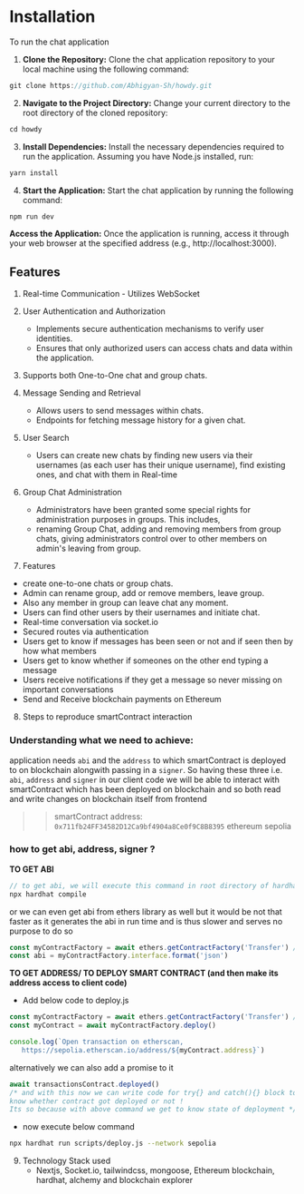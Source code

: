 # Installation
To run the chat application

1. **Clone the Repository:** Clone the chat application repository to your local machine using the following command:

```javascript
git clone https://github.com/Abhigyan-Sh/howdy.git
```

2. **Navigate to the Project Directory:** Change your current directory to the root directory of the cloned repository:
```javascript
cd howdy
```
3. **Install Dependencies:** Install the necessary dependencies required to run the application. Assuming you have Node.js installed, run:
```javascript
yarn install
```
4. **Start the Application:** Start the chat application by running the following command:
```javascript
npm run dev
```
**Access the Application:** Once the application is running, access it through your web browser at the specified address (e.g., http://localhost:3000).

## Features

1. Real-time Communication - Utilizes WebSocket

2. User Authentication and Authorization
   - Implements secure authentication mechanisms to verify user identities.
   - Ensures that only authorized users can access chats and data within the application.

3. Supports both One-to-One chat and group chats.

4. Message Sending and Retrieval
   - Allows users to send messages within chats.
   - Endpoints for fetching message history for a given chat.

5. User Search
   - Users can create new chats by finding new users via their usernames (as each user has their unique username), find existing ones, and chat with them in Real-time

6. Group Chat Administration
   - Administrators have been granted some special rights for administration purposes in groups. This includes, 
   - renaming Group Chat, adding and removing members from group chats, giving administrators control over to other members on admin's leaving from group.

7. Features
- create one-to-one chats or group chats.
- Admin can rename group, add or remove members, leave group.
- Also any member in group can leave chat any moment.
- Users can find other users by their usernames and initiate chat.
- Real-time conversation via socket.io
- Secured routes via authentication
- Users get to know if messages has been seen or not and if seen then by how what members
- Users get to know whether if someones on the other end typing a message
- Users receive notifications if they get a message so never missing on important conversations
- Send and Receive blockchain payments on Ethereum

8. Steps to reproduce smartContract interaction
### Understanding what we need to achieve: 
application needs `abi` and the `address` to which smartContract is deployed to on blockchain alongwith passing in a `signer`. So having these three i.e. `abi`, `address` and `signer` in our client code we will be able to interact with smartContract which has been deployed on blockchain and so both read and write changes on blockchain itself from frontend

>> smartContract address: `0x711fb24FF34582D12Ca9bf4904a8Ce0f9C8B8395` ethereum sepolia

### how to get abi, address, signer ?
**TO GET ABI**
```javascript
// to get abi, we will execute this command in root directory of hardhat project and this command compiles our solidity smartContract and places it inside our artifacts/contracts folder 
npx hardhat compile
```

or we can even get abi from ethers library as well but it would be not that faster as it generates the abi in run time and is thus slower and serves no purpose to do so
```javascript
const myContractFactory = await ethers.getContractFactory('Transfer') // i.e. contract name
const abi = myContractFactory.interface.format('json')
```

**TO GET ADDRESS/ TO DEPLOY SMART CONTRACT (and then make its address access to client code)**
- Add below code to deploy.js
```javascript
const myContractFactory = await ethers.getContractFactory('Transfer') // i.e. contract name
const myContract = await myContractFactory.deploy()

console.log(`Open transaction on etherscan, 
   https://sepolia.etherscan.io/address/${myContract.address}`)
```

alternatively we can also add a promise to it
```javascript
await transactionsContract.deployed()
/* and with this now we can write code for try{} and catch(){} block to 
know whether contract got deployed or not ! 
Its so because with above command we get to know state of deployment */
```
- now execute below command
```bash
npx hardhat run scripts/deploy.js --network sepolia
```

9. Technology Stack used
   - Nextjs, Socket.io, tailwindcss, mongoose, Ethereum blockchain, hardhat, alchemy and blockchain explorer
